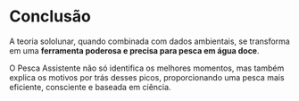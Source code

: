# Conclusão

A teoria sololunar, quando combinada com dados ambientais, se transforma em uma **ferramenta poderosa e precisa para pesca em água doce**.

O Pesca Assistente não só identifica os melhores momentos, mas também explica os motivos por trás desses picos, proporcionando uma pesca mais eficiente, consciente e baseada em ciência.
